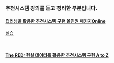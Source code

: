 ### 추천시스템 강의를 듣고 정리한 부분입니다.


#### [딥러닝을 활용한 추천시스템 구현 올인원 패키지Online](https://fastcampus.co.kr/data_online_rs)

[실습](https://github.com/qsdcfd/RS/tree/TIL/Definition)

<br>

#### [The RED: 현실 데이터를 활용한 추천시스템 구현 A to Z](https://fastcampus.co.kr/data_red_ldj)
